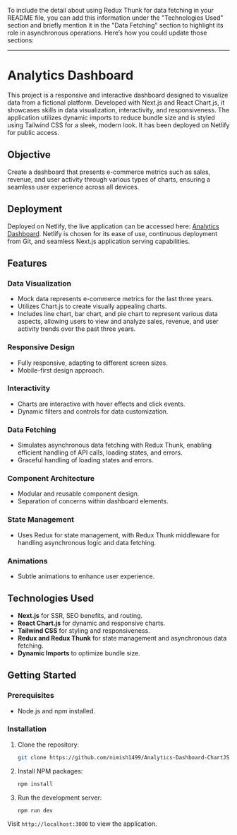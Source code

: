 To include the detail about using Redux Thunk for data fetching in your README file, you can add this information under the "Technologies Used" section and briefly mention it in the "Data Fetching" section to highlight its role in asynchronous operations. Here’s how you could update those sections:

---

# Analytics Dashboard

This project is a responsive and interactive dashboard designed to visualize data from a fictional platform. Developed with Next.js and React Chart.js, it showcases skills in data visualization, interactivity, and responsiveness. The application utilizes dynamic imports to reduce bundle size and is styled using Tailwind CSS for a sleek, modern look. It has been deployed on Netlify for public access.

## Objective

Create a dashboard that presents e-commerce metrics such as sales, revenue, and user activity through various types of charts, ensuring a seamless user experience across all devices.

## Deployment

Deployed on Netlify, the live application can be accessed here: [Analytics Dashboard](https://analytics-dashboard-chartjs.netlify.app/). Netlify is chosen for its ease of use, continuous deployment from Git, and seamless Next.js application serving capabilities.

## Features

### Data Visualization

- Mock data represents e-commerce metrics for the last three years.
- Utilizes Chart.js to create visually appealing charts.
- Includes line chart, bar chart, and pie chart to represent various data aspects, allowing users to view and analyze sales, revenue, and user activity trends over the past three years.

### Responsive Design

- Fully responsive, adapting to different screen sizes.
- Mobile-first design approach.

### Interactivity

- Charts are interactive with hover effects and click events.
- Dynamic filters and controls for data customization.

### Data Fetching

- Simulates asynchronous data fetching with Redux Thunk, enabling efficient handling of API calls, loading states, and errors.
- Graceful handling of loading states and errors.

### Component Architecture

- Modular and reusable component design.
- Separation of concerns within dashboard elements.

### State Management

- Uses Redux for state management, with Redux Thunk middleware for handling asynchronous logic and data fetching.

### Animations

- Subtle animations to enhance user experience.

## Technologies Used

- **Next.js** for SSR, SEO benefits, and routing.
- **React Chart.js** for dynamic and responsive charts.
- **Tailwind CSS** for styling and responsiveness.
- **Redux and Redux Thunk** for state management and asynchronous data fetching.
- **Dynamic Imports** to optimize bundle size.

## Getting Started

### Prerequisites

- Node.js and npm installed.

### Installation

1. Clone the repository:
   ```bash
   git clone https://github.com/nimish1499/Analytics-Dashboard-ChartJS.git
   ```
2. Install NPM packages:
   ```bash
   npm install
   ```
3. Run the development server:
   ```bash
   npm run dev
   ```

Visit `http://localhost:3000` to view the application.

